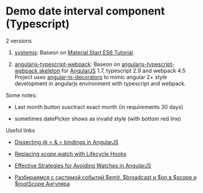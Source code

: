 # Demo date interval component (Typescript)

2 versions

1. [systemjs](https://github.com/volgaboatman/angularjs-date-interval/tree/master/systemjs): Baseon on [Material Start ES6 Tutorial](https://github.com/angular/material-start/tree/es6-tutorial).

2. [angularjs-typescript-webpack](https://github.com/volgaboatman/angularjs-date-interval/tree/master/angularjs-typescript-webpack): Baseon on [angularjs-typescript-webpack skeleton](https://github.com/vsternbach/angularjs-typescript-webpack) for [AngularJS](http://angularjs.org/) 1.7, typescript 2.9 and webpack 4.5 Project uses [angular-ts-decorators](https://github.com/vsternbach/angular-ts-decorators) to mimic angular 2+ style development in angularjs environment with typescript and webpack.

Some notes:

- Last month button susctract exact month (in requirements 30 days)

- sometimes datePicker shows as invalid style (with bottom red line)

Useful links

- [Dissecting @ < & = bindings in AngularJS](http://blog.krawaller.se/posts/dissecting-bindings-in-angularjs/)

- [Replacing $scope.$watch with Lifecycle Hooks](https://www.codelord.net/2016/12/13/replacing-%24scope-dot-%24watch-with-lifecycle-hooks/)

- [Effective Strategies for Avoiding Watches in AngularJS](https://www.accelebrate.com/blog/effective-strategies-avoiding-watches-angularjs/)

- [Разбираемся с системой событий $emit, $broadcast и $on в $scope и \$rootScope Ангуляра](https://makeomatic.ru/blog/2014/10/07/Angular_scope_rootScope/)

